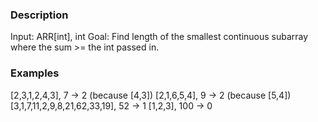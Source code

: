 ### Description
Input: ARR[int], int
Goal: Find length of the smallest continuous subarray where the sum >= the int passed in.

### Examples
[2,3,1,2,4,3], 7 -> 2 (because [4,3])
[2,1,6,5,4], 9 -> 2 (because [5,4])
[3,1,7,11,2,9,8,21,62,33,19], 52 -> 1
[1,2,3], 100 -> 0